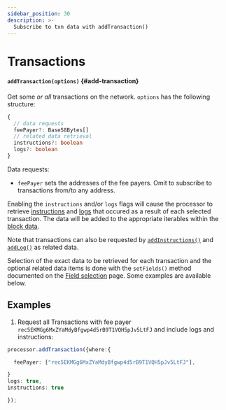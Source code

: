 ```yaml
---
sidebar_position: 30
description: >-
  Subscribe to txn data with addTransaction()
---
```


# Transactions

#### `addTransaction(options)` {#add-transaction}

Get some _or all_ transactions on the network. `options` has the following structure:

```typescript
{
  // data requests
  feePayer?: Base58Bytes[]
  // related data retrieval
  instructions?: boolean
  logs?: boolean
}
```

Data requests:

- `feePayer` sets the addresses of the fee payers. Omit to subscribe to transactions from/to any address.

Enabling the `instructions` and/or `logs` flags will cause the processor to retrieve [instructions](/sdk/reference/processors/solana-batch/instructions/) and [logs](/sdk/reference/processors/solana-batch/logs/) that occured as a result of each selected transaction. The data will be added to the appropriate iterables within the [block data](/sdk/reference/processors/solana-batch/context-interfaces).

Note that transactions can also be requested by [`addInstructions()`](../instructions) and [`addLog()`](../logs) as related data.

Selection of the exact data to be retrieved for each transaction and the optional related data items is done with the `setFields()` method documented on the [Field selection](../field-selection) page. Some examples are available below.

## Examples

1. Request all Transactions with fee payer `rec5EKMGg6MxZYaMdyBfgwp4d5rB9T1VQH5pJv5LtFJ` and include logs and instructions:

```ts
processor.addTransaction({where:{

  feePayer: ["rec5EKMGg6MxZYaMdyBfgwp4d5rB9T1VQH5pJv5LtFJ"],

}
logs: true,
instructions: true

});
```
